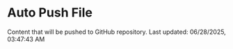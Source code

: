 # Auto Push File

Content that will be pushed to GitHub repository.
Last updated: 06/28/2025, 03:47:43 AM